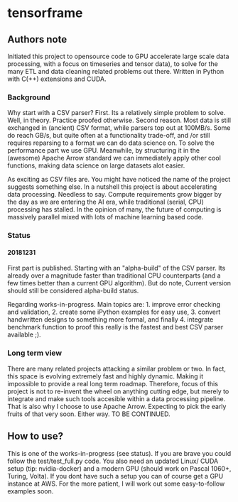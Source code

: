 # tensorframe

## Authors note
Initiated this project to opensource code to GPU accelerate large scale data processing, with a focus on timeseries and tensor data), to solve for the many ETL and data cleaning related problems out there. Written in Python with C(++) extensions and CUDA. 

### Background
Why start with a CSV parser? First. Its a relatively simple problem to solve. Well, in theory. Practice proofed otherwise. Second reason. Most data is still exchanged in (ancient) CSV format, while parsers top out at 100MB/s. Some do reach GB/s, but quite often at a functionality trade-off, and /or still requires reparsing to a format we can do data science on. To solve the performance part we use GPU. Meanwhile, by structuring it in the (awesome) Apache Arrow standard we can immediately apply other cool functions, making data science on large datasets alot easier.

As exciting as CSV files are. You might have noticed the name of the project suggests something else. In a nutshell this project is about accelerating data processing. Needless to say. Compute requirements grow bigger by the day as we are entering the AI era, while traditional (serial, CPU) processing has stalled. In the opinion of many, the future of computing is massively parallel mixed with lots of machine learning based code.

### Status

#### 20181231
First part is published. Starting with an "alpha-build" of the CSV parser. Its already over a magnitude faster than traditional CPU counterparts (and a few times better than a current GPU algorithm). But do note, Current version should still be considered alpha-build status. 

Regarding works-in-progress. Main topics are: 1. improve error checking and validation, 2. create some iPython examples for easy use, 3. convert handwritten designs to something more formal, and finally 4. integrate benchmark function to proof this really is the fastest and best CSV parser available ;).

### Long term view
There are many related projects attacking a similar problem or two. In fact, this space is evolving extremely fast and highly dynamic. Making it impossible to provide a real long term roadmap. Therefore, focus of this project is not to re-invent the wheel on anything cutting edge, but merely to integrate and make such tools accesible within a data processing pipeline. That is also why I choose to use Apache Arrow. Expecting to pick the early fruits of that very soon. Either way. TO BE CONTINUED.

## How to use?
This is one of the works-in-progress (see status). If you are brave you could follow the test/test_full.py code. You also need an updated Linux/ CUDA setup (tip: nvidia-docker) and a modern GPU (should work on Pascal 1060+, Turing, Volta). If you dont have such a setup you can of course get a GPU instance at AWS. For the more patient, I will work out some easy-to-follow examples soon.

